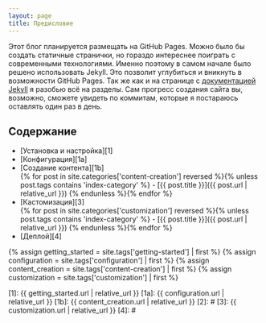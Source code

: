 ```yaml
---
layout: page
title: Предисловие
---
```

Этот блог планируется размещать на GitHub Pages. Можно было бы создать статичные странички, но гораздо интереснее поиграть с современными технологиями. Именно поэтому в самом начале было решено использовать Jekyll. Это позволит углубиться и вникнуть в возможности GitHub Pages. Так же как и на странице с [документацией Jekyll][jekyll] я разобью всё на разделы. Сам прогресс создания сайта вы, возможно, сможете увидеть по коммитам, которые я постараюсь оставлять один раз в день.

## Содержание
- [Установка и настройка][1]
- [Конфигурация][1a]
- [Создание контента][1b]  
{% for post in site.categories['content-creation'] reversed %}{% unless post.tags contains 'index-category' %}  - [{{ post.title }}]({{ post.url | relative_url }})
{% endunless %}{% endfor %}
- [Кастомизация][3]  
{% for post in site.categories['customization'] reversed %}{% unless post.tags contains 'index-category' %}  - [{{ post.title }}]({{ post.url | relative_url }})
{% endunless %}{% endfor %}
- [Деплой][4]

{% assign getting_started =  site.tags['getting-started'] | first %}
{% assign configuration =  site.tags['configuration'] | first %}
{% assign content_creation =  site.tags['content-creation'] | first %}
{% assign customization =  site.tags['customization'] | first %}

[jekyll]: https://jekyllrb.com/docs

[0]: #
[1]: {{ getting_started.url | relative_url }}
[1a]: {{ configuration.url | relative_url }}
[1b]: {{ content_creation.url | relative_url }}
[2]: #
[3]: {{ customization.url | relative_url }}
[4]: #
